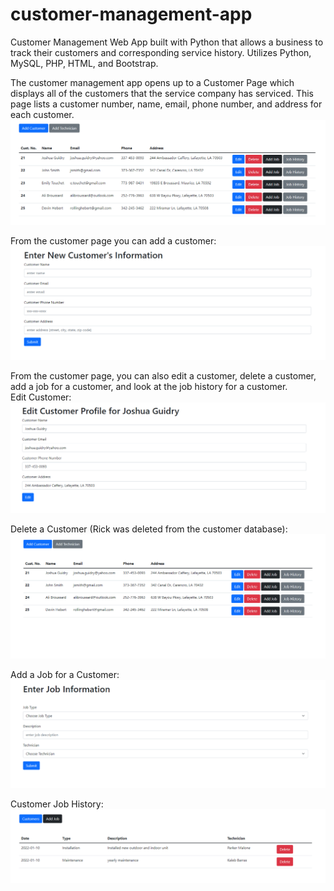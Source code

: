 # customer-management-app
Customer Management Web App built with Python that allows a business to track their customers and corresponding service history.
Utilizes Python, MySQL, PHP, HTML, and Bootstrap.

The customer management app opens up to a Customer Page which displays all of the customers that the service company has serviced. 
This page lists a customer number, name, email, phone number, and address for each customer.
![Customer Page](https://github.com/quinhebert/customer-management-app/blob/master/images/Customers.png?raw=true)

From the customer page you can add a customer:
![Add Customer](https://github.com/quinhebert/customer-management-app/blob/master/images/Add%20Customer.png?raw=true)

From the customer page, you can also edit a customer, delete a customer, add a job for a customer, and look at the job history for a customer.  
Edit Customer:
![Edit Customer](https://github.com/quinhebert/customer-management-app/blob/master/images/Edit%20Customer.png?raw=true)

Delete a Customer (Rick was deleted from the customer database):
![Deleted Customer](https://github.com/quinhebert/customer-management-app/blob/master/images/Deleted%20Customer.png?raw=true)

Add a Job for a Customer:
![Add Job](https://github.com/quinhebert/customer-management-app/blob/master/images/Add%20Job.png?raw=true)

Customer Job History:
![Customer Job History](https://github.com/quinhebert/customer-management-app/blob/master/images/Job%20History.png?raw=true)
